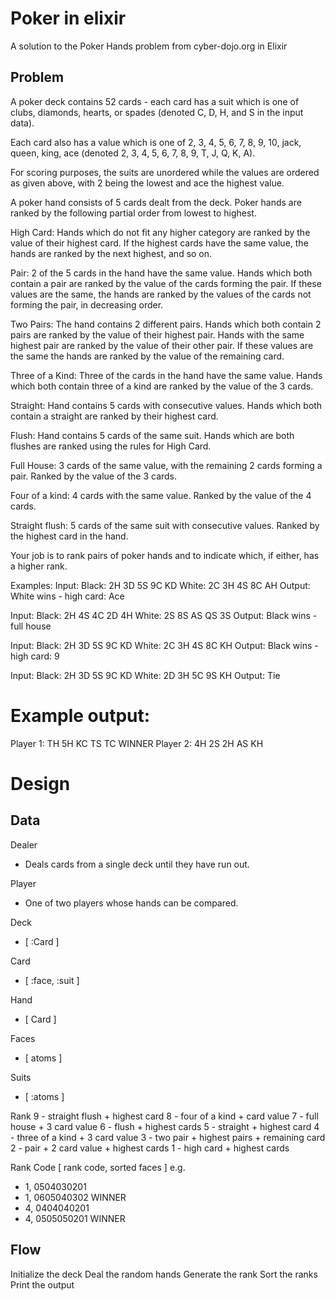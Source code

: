 # Poker in elixir

A solution to the Poker Hands problem from cyber-dojo.org in Elixir

## Problem

A poker deck contains 52 cards - each card has a suit which is one of clubs, diamonds, hearts, or spades (denoted C, D, H, and S in the input data).

Each card also has a value which is one of 2, 3, 4, 5, 6, 7, 8, 9, 10, jack, queen, king, ace (denoted 2, 3, 4, 5, 6, 7, 8, 9, T, J, Q, K, A).

For scoring purposes, the suits are unordered while the values are ordered as given above, with 2 being the lowest and ace the highest value.

A poker hand consists of 5 cards dealt from the deck. Poker hands are ranked by the following partial order from lowest to highest.

High Card: Hands which do not fit any higher category are ranked by the value of their highest card. If the highest cards have the same value, the hands are ranked by the next highest, and so on.

Pair: 2 of the 5 cards in the hand have the same value. Hands which both contain a pair are ranked by the value of the cards forming the pair. If these values are the same, the hands are ranked by the values of the cards not forming the pair, in decreasing order.

Two Pairs: The hand contains 2 different pairs. Hands which both contain 2 pairs are ranked by the value of their highest pair. Hands with the same highest pair are ranked by the value of their other pair. If these values are the same the hands are ranked by the value of the remaining card.

Three of a Kind: Three of the cards in the hand have the same value. Hands which both contain three of a kind are ranked by the value of the 3 cards.

Straight: Hand contains 5 cards with consecutive values. Hands which both contain a straight are ranked by their highest card.

Flush: Hand contains 5 cards of the same suit. Hands which are both flushes are ranked using the rules for High Card.

Full House: 3 cards of the same value, with the remaining 2 cards forming a pair. Ranked by the value of the 3 cards.

Four of a kind: 4 cards with the same value. Ranked by the value of the 4 cards.

Straight flush: 5 cards of the same suit with consecutive values. Ranked by the highest card in the hand.

Your job is to rank pairs of poker hands and to indicate which, if either, has a higher rank.

Examples: Input: Black: 2H 3D 5S 9C KD White: 2C 3H 4S 8C AH Output: White wins - high card: Ace

Input: Black: 2H 4S 4C 2D 4H White: 2S 8S AS QS 3S Output: Black wins - full house

Input: Black: 2H 3D 5S 9C KD White: 2C 3H 4S 8C KH Output: Black wins - high card: 9

Input: Black: 2H 3D 5S 9C KD White: 2D 3H 5C 9S KH Output: Tie

# Example output:
Player 1: TH 5H KC TS TC WINNER
Player 2: 4H 2S 2H AS KH

# Design

## Data

Dealer
- Deals cards from a single deck until they have run out.

Player
- One of two players whose hands can be compared.

Deck
- [ :Card ]

Card
- [ :face, :suit ]

Hand
- [ Card ]

Faces
- [ atoms ]

Suits
- [ :atoms ]

Rank
9 - straight flush + highest card
8 - four of a kind + card value
7 - full house + 3 card value
6 - flush + highest cards
5 - straight + highest card
4 - three of a kind + 3 card value
3 - two pair + highest pairs + remaining card
2 - pair + 2 card value + highest cards
1 - high card + highest cards

Rank Code
[ rank code, sorted faces ]
e.g.
- 1, 0504030201
- 1, 0605040302 WINNER
- 4, 0404040201
- 4, 0505050201 WINNER

## Flow
Initialize the deck
Deal the random hands
Generate the rank
Sort the ranks
Print the output

